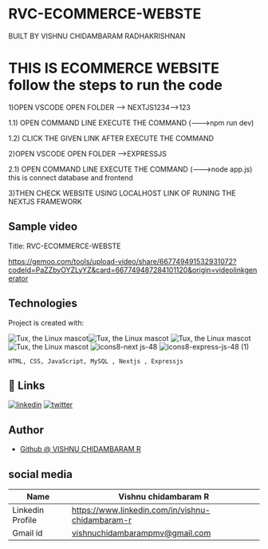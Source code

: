 # RVC-ECOMMERCE-WEBSTE
BUILT BY VISHNU CHIDAMBARAM RADHAKRISHNAN

# THIS IS ECOMMERCE WEBSITE follow the steps to run the code

1)OPEN VSCODE OPEN FOLDER --> NEXTJS1234-->123  

   1.1) OPEN COMMAND LINE EXECUTE THE COMMAND (--->npm run dev)

   1.2) CLICK THE GIVEN LINK AFTER EXECUTE THE COMMAND 

2)OPEN VSCODE OPEN FOLDER -->EXPRESSJS

   2.1) OPEN COMMAND LINE EXECUTE THE COMMAND (--->node app.js)
        this is connect database and frontend 
     
3)THEN CHECK WEBSITE USING LOCALHOST LINK OF RUNING THE NEXTJS FRAMEWORK

## Sample video
Title: RVC-ECOMMERCE-WEBSTE

https://gemoo.com/tools/upload-video/share/667749491532931072?codeId=PaZZbyOYZLyYZ&card=667749487284101120&origin=videolinkgenerator

## Technologies
Project is created with:

![Tux, the Linux mascot](https://img.icons8.com/color/48/40C057/html-5--v1.png)![Tux, the Linux mascot](https://img.icons8.com/fluency/48/000000/css3.png) 
![Tux, the Linux mascot](https://img.icons8.com/fluency/48/000000/javascript.png)
![Tux, the Linux mascot](https://img.icons8.com/color/48/000000/mysql.png) 
![icons8-next js-48](https://github.com/VISHNU-CHIDAMBARAM-RADHAKRISHNAN/RVC-ECOMMERCE-WEBSTE/assets/72678702/6199a1d7-3e5b-4557-a990-ba9c4b871ac5)
![icons8-express-js-48 (1)](https://github.com/VISHNU-CHIDAMBARAM-RADHAKRISHNAN/RVC-ECOMMERCE-WEBSTE/assets/72678702/fcc9a437-c778-4f62-8d68-e16e88953842)






    HTML, CSS, JavaScript, MySQL , Nextjs , Expressjs
 
 
 
## 🔗 Links
[![linkedin](https://img.shields.io/badge/linkedin-0A66C2?style=for-the-badge&logo=linkedin&logoColor=white)](https://www.linkedin.com/in/vishnu-chidambaram-r)
[![twitter](https://img.shields.io/badge/twitter-1DA1F2?style=for-the-badge&logo=twitter&logoColor=white)](https://twitter.com/)


## Author
- [Github @ VISHNU CHIDAMBARAM R](https://www.github.com/VISHNU-CHIDAMBARAM-RADHAKRISHNAN)

## social media


| Name | Vishnu chidambaram R |
| ---------------|---------------|
| Linkedin Profile| https://www.linkedin.com/in/vishnu-chidambaram-r |
| Gmail id| vishnuchidambarampmv@gmail.com |



